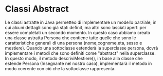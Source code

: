 # Classi Abstract

Le classi astratte in Java permetteo di implementare un modello parziale, in cui alcuni
dettagli sono già stati definit, ma altri sono lasciati aperti per essere completati
un secondo momento.
In questo caso abbiamo creato una classe astratta Persona che contiene tutte quelle che sono 
le caratteristiche generali di una persona (nome,cognome,eta, sesso e mestiere). Quando una sottoclasse
estenderà la superclasse persona, dovrà implementare i metodi che sono definiti come "abstract" nella 
superclasse. In questo modo, il metodo descriviMestiere(), in base alla classe che estende Persona (Insegnante nel nostro caso),
implementarà il metodo in modo coerente con ciò che la sottoclasse rappresenta.
